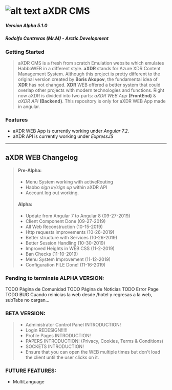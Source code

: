 # ![alt text](https://i.imgur.com/OTtNhTo.png) aXDR CMS 
##### Version Alpha 5.1.0
##### Rodolfo Contreras (Mr.M) - Arctic Development

### Getting Started
> aXDR CMS is a fresh from scratch Emulation website which emulates HabboWEB in a different style. **aXDR** stands for Azure XDR Content Management System. Although this project is pretty different to the original version created by **Boris Akopov**, the fundamental idea of **XDR** has not changed. **XDR** WEB offered a better system that could overlap other projects with modern technologies and functions. Right now aXDR is divided into two parts: *aXDR WEB App* **(FrontEnd)** & *aXDR API* **(Backend)**. This repository is only for aXDR WEB App made in angular.

### Features
+ aXDR WEB App is currently working under *Angular 7.2*.
+ aXDR API is currently working under *ExpressJS*
---
## aXDR WEB Changelog
> #### Pre-Alpha:
> + Menu System working with activeRouting
> + Habbo *sign in/sign up* within aXDR API
> + Account log out working.
> #### Alpha:
> + Update from Angular 7 to Angular 8 (09-27-2019)
> + Client Component Done (09-27-2019)
> + All Web Reconstruction (10-15-2019)
> + Http requests improvements (10-26-2019)
> + Better structure with Services (10-26-2019)
> + Better Session Handling (10-30-2019)
> + Improved Heights in WEB CSS (11-2-2019)
> + Ban Checks (11-10-2019)
> + Menu System Improvement (11-12-2019)
> + Configuration FILE Done! (11-16-2019)

### Pending to terminate ALPHA VERSION:
TODO Página de Comunidad
TODO Página de Noticias
TODO Error Page
TODO BUG Cuando reinicias la web desde /hotel y regresas a la web, subTabs no cargan...

### BETA VERSION:
> + Administrator Control Panel INTRODUCTION!
> + Login REDESIGN!!!!!
> + Profile Pages INTRODUCTION!
> + PAPERS INTRODUCTION! (Privacy, Cookies, Terms & Conditions)
> + SOCKETS INTRODUCTION!
> + Ensure that you can open the WEB multiple times but don't load the client until the user clicks on it. 


### FUTURE FEATURES:
+ MultiLanguage
